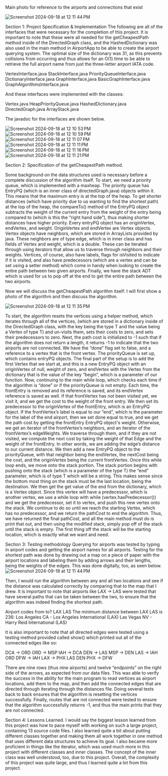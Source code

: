 Main photo for reference to the airports and connections that exist

![Screenshot 2024-09-18 at 12 11 44 PM](https://github.com/user-attachments/assets/fa73ccc5-077b-4e05-9e31-c65c3e9fd3e5)


Section 1: Project Specification & Implementation
The following are all of the interfaces that were necessary for the completion of this project. It is important to note that these were all needed for the getCheapestPath method inside of the DirectedGraph class, and the HashedDictionary was also used in the main method in AirportApp to be able to create the airport querying system. The optimal size of the dictionary was 31, as this prevents collisions from occurring and thus allows for an O(1) time to be able to retrieve the full airport name from just the three-letter airport IATA code. 

VertexInterface.java
StackInterface.java
PriorityQueueInterface.java
DictionaryInterface.java
GraphInterface,java
BasicGraphInterface.java
GraphAlgorithmsInterface.java

And these interfaces were implemented with the classes:

Vertex.java
HeapPriorityQueue.java
HashedDictionary.java
DirectedGraph.java
ArrayStack.java

The javadoc for the interfaces are shown below. 


![Screenshot 2024-09-18 at 12 10 53 PM](https://github.com/user-attachments/assets/57f0fca3-5794-47a5-bfcd-d85105c189cd)
![Screenshot 2024-09-18 at 12 10 59 PM](https://github.com/user-attachments/assets/0d91e31d-61c1-4406-b136-324a2ccf5f2d)
![Screenshot 2024-09-18 at 12 11 07 PM](https://github.com/user-attachments/assets/1d2df534-9a83-41b8-ba48-4b2bfe2f3fd6)
![Screenshot 2024-09-18 at 12 11 11 PM](https://github.com/user-attachments/assets/ef439c6c-2100-43e7-a65e-e87c55323d32)
![Screenshot 2024-09-18 at 12 11 16 PM](https://github.com/user-attachments/assets/59ee076f-f1e5-4f31-9d1b-1f78bcf11447)
![Screenshot 2024-09-18 at 12 11 21 PM](https://github.com/user-attachments/assets/4745b32a-4c8b-4529-90d4-6716331ec5a7)



Section 2: Specification of the getCheapestPath method. 

Some background on the data structures used is necessary before a complete discussion of the algorithm itself. To start, we need a priority queue, which is implemented with a maxheap. The priority queue has EntryPQ (which is an inner class of directedGraph.java) objects within it. This means that the maximum entry is at the top of the heap. To get shorter distances (which have priority due to us wanting to find the shortest path) at the top of the heap, the compareTo() method of the EntryPQ object subtracts the weight of the current entry from the weight of the entry being compared to (which is this the “right hand side”), thus making shorter distances have higher priority. Every entryPQ object has an originVertex, endVertex, and weight. OriginVertex and endVertex are Vertex objects. Vertex objects have neighbors, which are stored in ArrayLists provided by java. These neighbors are of type edge, which is in inner class and has fields of Vertex and weight, which is a double. These can be iterated through using iterators that allow us to traverse through neighbors and their weights. Vertices, of course, also have labels, flags for isVisited to indicate if it is visited, and also have predecessors (which are a vertex and can be set using a setter method) which come in handy when looking to create the entire path between two given airports. Finally, we have the stack ADT which is used for us to pop off at the end to get the entire path between the two airports. 

Now we will discuss the getCheapestPath algorithm itself:
I will first show a photo of the algorithm and then discuss the algorithm. 

![Screenshot 2024-09-18 at 12 11 35 PM](https://github.com/user-attachments/assets/1605e291-6ebf-4829-a1f4-00633f01d57a)


To start, the algorithm resets the vertices using a helper method, which iterates through all of the vertices, (which are stored in a dictionary inside of the DirectedGraph class, with the key being the type T and the value being a Vertex of type T) and un-visits them, sets their costs to zero, and sets their predecessors to zero. Next, the path cost is initialized to -1 such that if the algorithm does not return a length, it returns -1 to indicate that the two airports are not connected. We have the “done” flag set to false, and a reference to a vertex that is the front vertex. The priorityQueue is set up, which contains entryPQ objects. The final part of the setup is to add the first Vertex that we start at, and this is a new EntryPQ object with an originVertex of null, weight of zero, and endVertex with the Vertex from the dictionary that is the value of the key “begin”, which is a parameter of our function. 
Now, continuing to the main while loop, which checks each time if the algorithm is “done” or if the priorityQueue is not empty. Each time, the frontEntry is removed and its reference is saved, and its endVertex reference is saved as well. If that frontVertex has not been visited yet, we visit it, and we get the cost to the weight of the front entry. We then set its predecessor to the originVertex of the frontEntry, which is an EntryPQ object. If the frontVertex’s label is equal to our “end”, which is the parameter for the label of the end airport, then we set done equal to true, and we get the path cost by getting the frontEntry EntryPQ object's weight. Otherwise, we get an iterator of the frontVertex’s neighbors, and an iterator of the frontVertex’s edgeWeights. We traverse through them, and if they are not visited, we compute the next cost by taking the weight of that Edge and the weight of the frontEntry. In other words, we are adding the edge’s distance to our current distance. We then add a new EntryPQ object to the priorityQueue, with that neighbor being the endVertex, the nextCost being the cost, and the originVertex being the current frontVertex. Once this while loop ends, we move onto the stack portion.
The stack portion begins with pushing onto the stack (which is a parameter of the type T) the “end” parameter, which is of type T which will be a string. This makes sense since the bottom most thing on the stack must be the last location, being the destination. We then get the get value of the end from the dictionary, which is a Vertex<T> object. Since this vertex will have a predecessor, which is another vertex, we use a while loop with while (vertex.hasPredecessor()) and we get the predecessor, set it to vertex, and push this new vertex onto the stack. We continue to do so until we reach the starting Vertex, which has no predecessor, and we return the pathCost to end the algorithm. Thus, we have returned the final pathCost, and all the main method must do is print that out, and then using the modified stack, simply pop off of the stack until the stack is empty. The first thing off the stack will be the starting location, which is exactly what we want and need. 

Section 3: Testing methodology
Querying for airports was tested by typing in airport codes and getting the airport names for all airports. Testing for the shortest path was done by drawing out a map on a piece of paper with the airport locations and labeling them by adding arrows and their lengths, being the weights of the edges. This was done digitally, too, as seen below.
![Screenshot 2024-09-18 at 12 11 44 PM](https://github.com/user-attachments/assets/c86d3796-48c0-467b-b760-8af2df0af9f0)


 Then, I would run the algorithm between any and all two locations and see if the distance was calculated correctly by comparing that to the map that I drew. It is important to note that airports like LAX → LAS were tested that have several paths that can be taken between the two, to ensure that the algorithm was indeed finding the shortest path. 

Airport codes from to? LAX LAS
The minimum distance between LAX LAS is 236:
Los Angeles CA - Los Angeles International (LAX)
Las Vegas NV - Harry Reid International (LAS)

It is also important to note that all directed edges were tested using a testing method provided called show() which printed out all of the connected edges like so:

DCA -> ORD
ORD -> MSP
IAH -> DCA
DEN -> LAS
MSP -> DEN
LAS -> IAH ORD
DFW -> IAH
LAX -> PHX LAS DEN
PHX -> DFW

There are nine rows (thus nine airports) and twelve “endpoints” on the right side of the arrows, as expected from our data files. This was able to verify the success in the ability for the main program to read vertices as airport locations, add them to the map, and then add the connected edges that are directed through iterating through the distances file. Doing several tests back to back ensures that the algorithm is resetting the vertices successfully. Finally, routes that are not connected were tested to ensure that the algorithm successfully returns -1, and thus the main prints that they are not connected.

Section 4: Lessons Learned.
I would say the biggest lesson learned from this project was how to pace myself with working on such a large project, containing 13 source code files. I also learned quite a bit about putting different classes together and making them all work together in one method that uses different data structures to achieve its goal. I also became more proficient in things like the iterator, which was used much more in this project with different classes and inner classes. The concept of the inner class was well understood, too, due to this project. Overall, the complexity of this project was quite large, and thus I learned quite a lot from this project.

